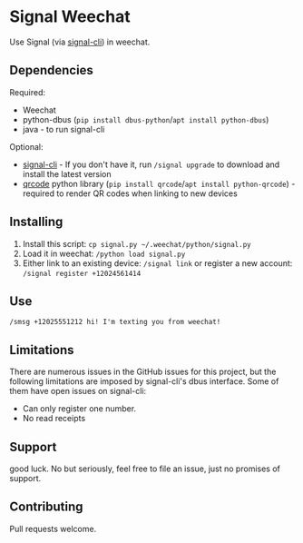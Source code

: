# Signal Weechat

Use Signal (via [signal-cli](https://github.com/AsamK/signal-cli)) in weechat.

## Dependencies

Required:

* Weechat
* python-dbus (`pip install dbus-python`/`apt install python-dbus`)
* java - to run signal-cli

Optional:
* [signal-cli](https://github.com/AsamK/signal-cli) - If you don't have it, run `/signal upgrade` to download and install the latest version
* [qrcode](https://pypi.python.org/pypi/qrcode) python library (`pip install qrcode`/`apt install python-qrcode`) - required to render QR codes when linking to new devices


## Installing

1. Install this script: `cp signal.py ~/.weechat/python/signal.py`
2. Load it in weechat: `/python load signal.py`
3. Either link to an existing device: `/signal link` or register a new account: `/signal register +12024561414`


## Use

`/smsg +12025551212 hi! I'm texting you from weechat!`


## Limitations

There are numerous issues in the GitHub issues for this project, but the following limitations are imposed
by signal-cli's dbus interface. Some of them have open issues on signal-cli:

* Can only register one number.
* No read receipts

## Support

good luck. No but seriously, feel free to file an issue, just no promises of support.


## Contributing

Pull requests welcome.
